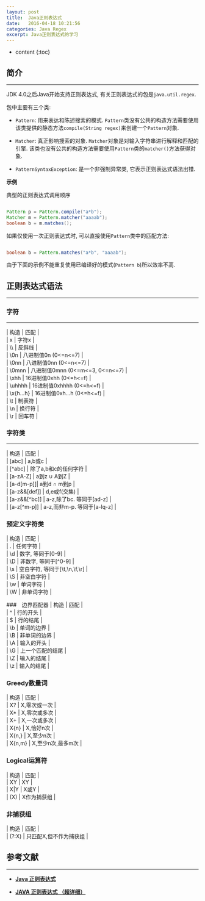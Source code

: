 ```yaml
---
layout: post
title:  Java正则表达式
date:   2016-04-18 10:21:56
categories: Java Regex
excerpt: Java正则表达式的学习
---
```


* content
{:toc}

## 简介
---

JDK 4.0之后Java开始支持正则表达式, 有关正则表达式的包是`java.util.regex`.  

包中主要有三个类:   

* `Pattern`: 用来表达和陈述搜索的模式. `Pattern`类没有公共的构造方法需要使用该类提供的静态方法`compile(String regex)`来创建一个`Pattern`对象.   

* `Matcher`: 真正影响搜索的对象. `Matcher`对象是对输入字符串进行解释和匹配的引擎. 该类也没有公共的构造方法需要使用`Pattern`类的`matcher()`方法获得对象.   

* `PatternSyntaxException`: 是一个非强制异常类, 它表示正则表达式语法出错.   

**示例**   

典型的正则表达式调用顺序   

``` java

Pattern p = Pattern.compile("a*b");
Matcher m = Pattern.matcher("aaaab");
boolean b = m.matches();

```

如果仅使用一次正则表达式时, 可以直接使用`Pattern`类中的匹配方法:   

``` java

boolean b = Pattern.matches("a*b", "aaaab");

```

由于下面的示例不能重复使用已编译好的模式(`Pattern b`)所以效率不高.   

## 正则表达式语法
---

### 字符
---

| 构造		| 匹配	|  
| x		| 字符x	|  
| \\\\		| 反斜线	|  
| \\0n		| 八进制值0n (0<=n<=7)	|  
| \\0nn		| 八进制值0nn (0<=n<=7)	|  
| \\0mnn	| 八进制值0mnn (0<=m<=3, 0<=n<=7)	|  
| \\xhh		| 16进制值0xhh (0<=h<=f)	|  
| \\uhhhh	| 16进制值0xhhhh (0<=h<=f)	|  
| \\x{h...h}	| 16进制值0xh...h (0<=h<=f)	|  
| \\t		| 制表符	|  
| \\n		| 换行符	|  
| \\r		| 回车符	|  

### 字符类
---

| 构造		| 匹配	|  
| \[abc\]	| a,b或c	|  
| \[^abc\]	| 除了a,b和c的任何字符 |  
| \[a-zA-Z\]	| a到z ∪ A到Z	|  
| \[a-d\[m-p\]\]| a到d ∩ m到p	|  
| \[a-z&&\[def\]\]	| d,e或f(交集)	|  
| \[a-z&&\[^bc\]\]	| a-z,除了bc. 等同于\[ad-z\]	|   
| \[a-z\[^m-p\]\]	| a-z,而非m-p. 等同于\[a-lq-z\]	|   

### 预定义字符类
| 构造	| 匹配		|  
| .	| 任何字符	|  
| \\d	| 数字, 等同于\[0-9\]	|  
| \\D	| 非数字, 等同于\[^0-9\]	|  
| \\s	| 空白字符, 等同于\[\\t,\\n,\\f,\\r\]	|  
| \\S	| 非空白字符	|  
| \\w	| 单词字符	|  
| \\W	| 非单词字符	|  

###　边界匹配器
| 构造	| 匹配		|  
| ^	| 行的开头	|  
| $	| 行的结尾	|  
| \\b	| 单词的边界	|  
| \\B	| 非单词的边界	|  
| \\A	| 输入的开头	|  
| \\G	| 上一个匹配的结尾	|  
| \\Z	| 输入的结尾	|  
| \\z	| 输入的结尾	|  

### Greedy数量词
| 构造		| 匹配			|  
| X?		| X,零次或一次		|  
| X*		| X,零次或多次		|  
| X+		| X,一次或多次		|  
| X{n}		| X,恰好n次		|  
| X{n,}		| X,至少n次		|  
| X{n,m}	| X,至少n次,最多m次	|  

### Logical运算符
| 构造	| 匹配		|  
| XY	| XY		|  
| X|Y	| X或Y		|  
| (X)	| X作为捕获组	|  

### 非捕获组
| 构造	| 匹配		|  
| (?:X)	| 只匹配X,但不作为捕获组	|  

## 参考文献
---

* **[Java 正则表达式](http://www.runoob.com/java/java-regular-expressions.html)**   

* **[JAVA 正则表达式 （超详细）](http://smallwoniu.blog.51cto.com/3911954/1324133)**   

